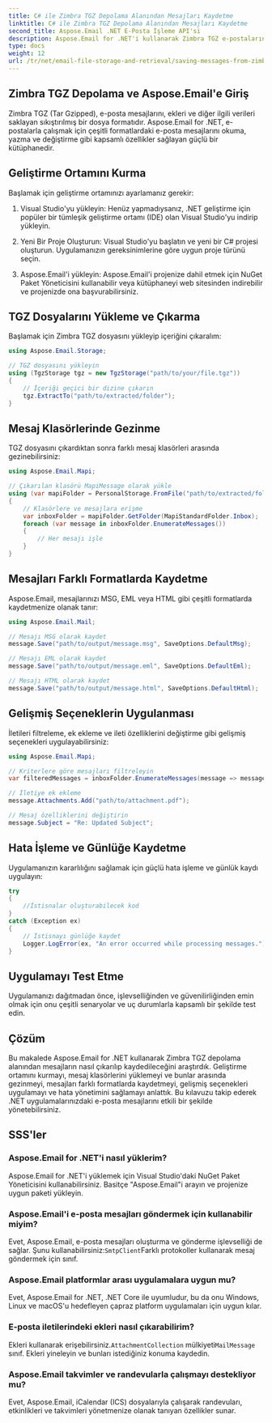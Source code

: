 ```yaml
---
title: C# ile Zimbra TGZ Depolama Alanından Mesajları Kaydetme
linktitle: C# ile Zimbra TGZ Depolama Alanından Mesajları Kaydetme
second_title: Aspose.Email .NET E-Posta İşleme API'si
description: Aspose.Email for .NET'i kullanarak Zimbra TGZ e-postalarını nasıl çıkaracağınızı öğrenin. Etkin e-posta yönetimi için kaynak kodlu adım adım kılavuz.
type: docs
weight: 12
url: /tr/net/email-file-storage-and-retrieval/saving-messages-from-zimbra-tgz-storage-with-csharp/
---
```


## Zimbra TGZ Depolama ve Aspose.Email'e Giriş

Zimbra TGZ (Tar Gzipped), e-posta mesajlarını, ekleri ve diğer ilgili verileri saklayan sıkıştırılmış bir dosya formatıdır. Aspose.Email for .NET, e-postalarla çalışmak için çeşitli formatlardaki e-posta mesajlarını okuma, yazma ve değiştirme gibi kapsamlı özellikler sağlayan güçlü bir kütüphanedir.

## Geliştirme Ortamını Kurma

Başlamak için geliştirme ortamınızı ayarlamanız gerekir:

1. Visual Studio'yu yükleyin: Henüz yapmadıysanız, .NET geliştirme için popüler bir tümleşik geliştirme ortamı (IDE) olan Visual Studio'yu indirip yükleyin.

2. Yeni Bir Proje Oluşturun: Visual Studio'yu başlatın ve yeni bir C# projesi oluşturun. Uygulamanızın gereksinimlerine göre uygun proje türünü seçin.

3. Aspose.Email'i yükleyin: Aspose.Email'i projenize dahil etmek için NuGet Paket Yöneticisini kullanabilir veya kütüphaneyi web sitesinden indirebilir ve projenizde ona başvurabilirsiniz.

## TGZ Dosyalarını Yükleme ve Çıkarma

Başlamak için Zimbra TGZ dosyasını yükleyip içeriğini çıkaralım:

```csharp
using Aspose.Email.Storage;

// TGZ dosyasını yükleyin
using (TgzStorage tgz = new TgzStorage("path/to/your/file.tgz"))
{
    // İçeriği geçici bir dizine çıkarın
    tgz.ExtractTo("path/to/extracted/folder");
}
```

## Mesaj Klasörlerinde Gezinme

TGZ dosyasını çıkardıktan sonra farklı mesaj klasörleri arasında gezinebilirsiniz:

```csharp
using Aspose.Email.Mapi;

// Çıkarılan klasörü MapiMessage olarak yükle
using (var mapiFolder = PersonalStorage.FromFile("path/to/extracted/folder"))
{
    // Klasörlere ve mesajlara erişme
    var inboxFolder = mapiFolder.GetFolder(MapiStandardFolder.Inbox);
    foreach (var message in inboxFolder.EnumerateMessages())
    {
        // Her mesajı işle
    }
}
```

## Mesajları Farklı Formatlarda Kaydetme

Aspose.Email, mesajlarınızı MSG, EML veya HTML gibi çeşitli formatlarda kaydetmenize olanak tanır:

```csharp
using Aspose.Email.Mail;

// Mesajı MSG olarak kaydet
message.Save("path/to/output/message.msg", SaveOptions.DefaultMsg);

// Mesajı EML olarak kaydet
message.Save("path/to/output/message.eml", SaveOptions.DefaultEml);

// Mesajı HTML olarak kaydet
message.Save("path/to/output/message.html", SaveOptions.DefaultHtml);
```

## Gelişmiş Seçeneklerin Uygulanması

İletileri filtreleme, ek ekleme ve ileti özelliklerini değiştirme gibi gelişmiş seçenekleri uygulayabilirsiniz:

```csharp
using Aspose.Email.Mapi;

// Kriterlere göre mesajları filtreleyin
var filteredMessages = inboxFolder.EnumerateMessages(message => message.Subject.Contains("Important"));

// İletiye ek ekleme
message.Attachments.Add("path/to/attachment.pdf");

// Mesaj özelliklerini değiştirin
message.Subject = "Re: Updated Subject";
```

## Hata İşleme ve Günlüğe Kaydetme

Uygulamanızın kararlılığını sağlamak için güçlü hata işleme ve günlük kaydı uygulayın:

```csharp
try
{
    //İstisnalar oluşturabilecek kod
}
catch (Exception ex)
{
    // İstisnayı günlüğe kaydet
    Logger.LogError(ex, "An error occurred while processing messages.");
}
```

## Uygulamayı Test Etme

Uygulamanızı dağıtmadan önce, işlevselliğinden ve güvenilirliğinden emin olmak için onu çeşitli senaryolar ve uç durumlarla kapsamlı bir şekilde test edin.

## Çözüm

Bu makalede Aspose.Email for .NET kullanarak Zimbra TGZ depolama alanından mesajların nasıl çıkarılıp kaydedileceğini araştırdık. Geliştirme ortamını kurmayı, mesaj klasörlerini yüklemeyi ve bunlar arasında gezinmeyi, mesajları farklı formatlarda kaydetmeyi, gelişmiş seçenekleri uygulamayı ve hata yönetimini sağlamayı anlattık. Bu kılavuzu takip ederek .NET uygulamalarınızdaki e-posta mesajlarını etkili bir şekilde yönetebilirsiniz.

## SSS'ler

### Aspose.Email for .NET'i nasıl yüklerim?

Aspose.Email for .NET'i yüklemek için Visual Studio'daki NuGet Paket Yöneticisini kullanabilirsiniz. Basitçe "Aspose.Email"i arayın ve projenize uygun paketi yükleyin.

### Aspose.Email'i e-posta mesajları göndermek için kullanabilir miyim?

 Evet, Aspose.Email, e-posta mesajları oluşturma ve gönderme işlevselliği de sağlar. Şunu kullanabilirsiniz:`SmtpClient`Farklı protokoller kullanarak mesaj göndermek için sınıf.

### Aspose.Email platformlar arası uygulamalara uygun mu?

Evet, Aspose.Email for .NET, .NET Core ile uyumludur, bu da onu Windows, Linux ve macOS'u hedefleyen çapraz platform uygulamaları için uygun kılar.

### E-posta iletilerindeki ekleri nasıl çıkarabilirim?

 Ekleri kullanarak erişebilirsiniz.`AttachmentCollection` mülkiyeti`MailMessage` sınıf. Ekleri yineleyin ve bunları istediğiniz konuma kaydedin.

### Aspose.Email takvimler ve randevularla çalışmayı destekliyor mu?

Evet, Aspose.Email, iCalendar (ICS) dosyalarıyla çalışarak randevuları, etkinlikleri ve takvimleri yönetmenize olanak tanıyan özellikler sunar.